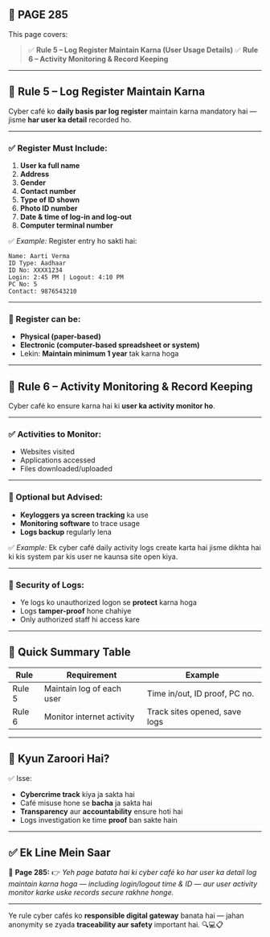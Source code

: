 ## 📄 **PAGE 285**

This page covers:

> ✅ **Rule 5 – Log Register Maintain Karna (User Usage Details)**
> ✅ **Rule 6 – Activity Monitoring & Record Keeping**

---

## 🔹 **Rule 5 – Log Register Maintain Karna**

Cyber café ko **daily basis par log register** maintain karna mandatory hai — jisme **har user ka detail** recorded ho.

---

### ✅ Register Must Include:

1. **User ka full name**
2. **Address**
3. **Gender**
4. **Contact number**
5. **Type of ID shown**
6. **Photo ID number**
7. **Date & time of log-in and log-out**
8. **Computer terminal number**

✅ *Example:*
Register entry ho sakti hai:

```
Name: Aarti Verma  
ID Type: Aadhaar  
ID No: XXXX1234  
Login: 2:45 PM | Logout: 4:10 PM  
PC No: 5  
Contact: 9876543210
```

---

### 📌 Register can be:

* **Physical (paper-based)**
* **Electronic (computer-based spreadsheet or system)**
* Lekin: **Maintain minimum 1 year** tak karna hoga

---

## 🔹 **Rule 6 – Activity Monitoring & Record Keeping**

Cyber café ko ensure karna hai ki **user ka activity monitor ho**.

---

### ✅ Activities to Monitor:

* Websites visited
* Applications accessed
* Files downloaded/uploaded

---

### 📸 Optional but Advised:

* **Keyloggers ya screen tracking** ka use
* **Monitoring software** to trace usage
* **Logs backup** regularly lena

✅ *Example:*
Ek cyber café daily activity logs create karta hai jisme dikhta hai ki kis system par kis user ne kaunsa site open kiya.

---

### 🔐 Security of Logs:

* Ye logs ko unauthorized logon se **protect** karna hoga
* Logs **tamper-proof** hone chahiye
* Only authorized staff hi access kare

---

## 🧩 **Quick Summary Table**

| Rule   | Requirement               | Example                       |
| ------ | ------------------------- | ----------------------------- |
| Rule 5 | Maintain log of each user | Time in/out, ID proof, PC no. |
| Rule 6 | Monitor internet activity | Track sites opened, save logs |

---

## 🔹 **Kyun Zaroori Hai?**

✅ Isse:

* **Cybercrime track** kiya ja sakta hai
* Café misuse hone se **bacha** ja sakta hai
* **Transparency** aur **accountability** ensure hoti hai
* Logs investigation ke time **proof** ban sakte hain

---

## ✅ **Ek Line Mein Saar**

📌 **Page 285:**
👉 *Yeh page batata hai ki cyber café ko har user ka detail log maintain karna hoga — including login/logout time & ID — aur user activity monitor karke uske records secure rakhne honge.*

---

Ye rule cyber cafés ko **responsible digital gateway** banata hai — jahan anonymity se zyada **traceability aur safety** important hai. 🔍💻📋
